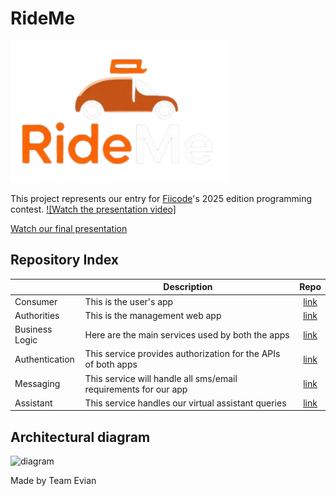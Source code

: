 # RideMe

![logo](https://raw.githubusercontent.com/team-evian-fiicode25/.github/refs/heads/main/logo.png)

This project represents our entry for [Fiicode](https://fiicode.asii.ro/en/web-and-mobile-development)'s 2025 edition programming contest.
[![Watch the presentation video]](https://www.capcut.com/s/CY-s1gjuzSFa8Jgj/)

[Watch our final presentation](https://www.capcut.com/s/CT4qzMUYPsgDrc05/)


## Repository Index
|                | Description                                                     | Repo                                                           |
|----------------|-----------------------------------------------------------------|:--------------------------------------------------------------:|
| Consumer       | This is the user's app                                          | [link](https://github.com/Team-Evian-Fiicode25/consumer)       |
| Authorities    | This is the management web app                                  | [link](https://github.com/Team-Evian-Fiicode25/authorities)    |
| Business Logic | Here are the main services used by both the apps                | [link](https://github.com/Team-Evian-Fiicode25/business-logic) |
| Authentication | This service provides authorization for the APIs of both apps   | [link](https://github.com/Team-Evian-Fiicode25/authentication) |
| Messaging      | This service will handle all sms/email requirements for our app | [link](https://github.com/Team-Evian-Fiicode25/messaging)      |
| Assistant      | This service handles our virtual assistant queries              | [link](https://github.com/Team-Evian-Fiicode25/assistant)      |

## Architectural diagram
![diagram](https://team-evian-fiicode25.github.io/.github/architecture-diagram.svg)

Made by Team Evian
